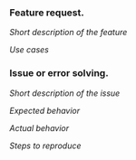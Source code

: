 ### Feature request.

*Short description of the feature*

*Use cases*

### Issue or error solving.

*Short description of the issue*

*Expected behavior*

*Actual behavior*

*Steps to reproduce*
